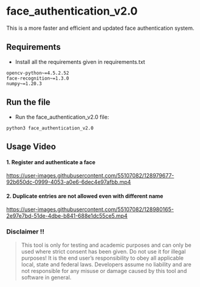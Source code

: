 # face_authentication_v2.0
This is a more faster and efficient and updated face authentication system.

## Requirements
* Install all the requirements given in requirements.txt
```
opencv-python~=4.5.2.52
face-recognition~=1.3.0
numpy~=1.20.3
```

## Run the file
* Run the face_authentication_v2.0 file:
```
python3 face_authentication_v2.0
```

## Usage Video
#### 1. Register and authenticate a face

https://user-images.githubusercontent.com/55107082/128979677-92b650dc-0999-4053-a0e6-6dec4e97afbb.mp4

#### 2. Duplicate entries are not allowed even with different name

https://user-images.githubusercontent.com/55107082/128980165-2e97e7bd-51de-4dbe-b841-688e1dc55ce5.mp4

### Disclaimer !!

> This tool is only for testing and academic purposes and can only be used where strict consent has been given. Do not use it for
> illegal purposes! It is the end user’s responsibility to obey all applicable local, state and federal laws. Developers assume no
> liability and are not responsible for any misuse or damage caused by this tool and software in general.
